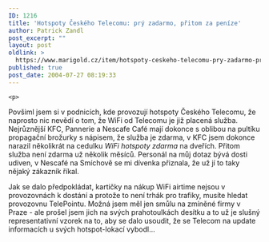 ```yaml
---
ID: 1216
title: 'Hotspoty Českého Telecomu: prý zadarmo, přitom za peníze'
author: Patrick Zandl
post_excerpt: ""
layout: post
oldlink: >
  https://www.marigold.cz/item/hotspoty-ceskeho-telecomu-pry-zadarmo-pritom-za-penize
published: true
post_date: 2004-07-27 08:19:33
---
```

	<p>
Povšiml jsem si v podnicích, kde provozují hotspoty Českého Telecomu, že naprosto nic nevědí o tom, že WiFi od Telecomu je již placená služba. Nejrůznější KFC, Pannerie a Nescafe Café mají dokonce s oblibou na pultíku propagační brožurky s nápisem, že služba je zdarma, v KFC jsem dokonce narazil několikrát na cedulku <em>WiFi hotspoty zdarma</em> na dveřích. Přitom služba není zdarma už několik měsíců. Personál na můj dotaz bývá dosti udiven, v Nescafé na Smíchově se mi dívenka přiznala, že už jí to taky nějaký zákazník říkal. </p>
<p>
Jak se dalo předpokládat, kartičky na nákup WiFi airtime nejsou v provozovnách k dostání a protože to není trhák pro trafiky, musíte hledat provozovnu TelePointu. Možná jsem měl jen smůlu na zmíněné firmy v Praze - ale prošel jsem jich na svých prahotoulkách desítku a to už je slušný representativní vzorek na to, aby se dalo usoudit, že se Telecom na update informacích u svých hotspot-lokací vybodl...</p>
